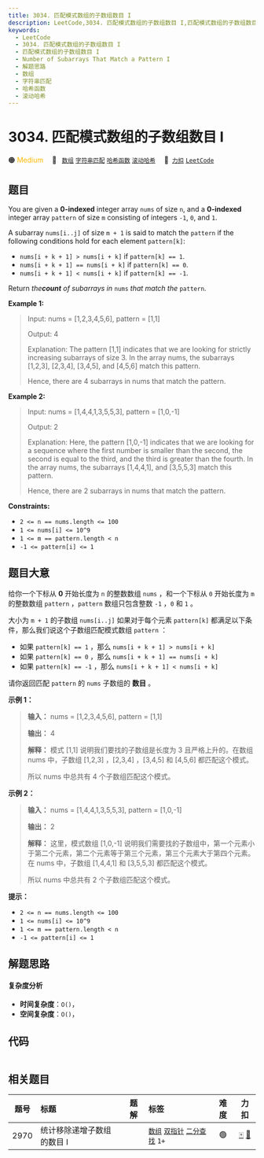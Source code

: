 ```yaml
---
title: 3034. 匹配模式数组的子数组数目 I
description: LeetCode,3034. 匹配模式数组的子数组数目 I,匹配模式数组的子数组数目 I,Number of Subarrays That Match a Pattern I,解题思路,数组,字符串匹配,哈希函数,滚动哈希
keywords:
  - LeetCode
  - 3034. 匹配模式数组的子数组数目 I
  - 匹配模式数组的子数组数目 I
  - Number of Subarrays That Match a Pattern I
  - 解题思路
  - 数组
  - 字符串匹配
  - 哈希函数
  - 滚动哈希
---
```


# 3034. 匹配模式数组的子数组数目 I

🟠 <font color=#ffb800>Medium</font>&emsp; 🔖&ensp; [`数组`](/tag/array.md) [`字符串匹配`](/tag/string-matching.md) [`哈希函数`](/tag/hash-function.md) [`滚动哈希`](/tag/rolling-hash.md)&emsp; 🔗&ensp;[`力扣`](https://leetcode.cn/problems/number-of-subarrays-that-match-a-pattern-i) [`LeetCode`](https://leetcode.com/problems/number-of-subarrays-that-match-a-pattern-i)

## 题目

You are given a **0-indexed** integer array `nums` of size `n`, and a
**0-indexed** integer array `pattern` of size `m` consisting of integers `-1`,
`0`, and `1`.

A subarray `nums[i..j]` of size `m + 1` is said to match the `pattern` if the
following conditions hold for each element `pattern[k]`:

  * `nums[i + k + 1] > nums[i + k]` if `pattern[k] == 1`.
  * `nums[i + k + 1] == nums[i + k]` if `pattern[k] == 0`.
  * `nums[i + k + 1] < nums[i + k]` if `pattern[k] == -1`.

Return _the**count** of subarrays in_ `nums` _that match the_ `pattern`.



**Example 1:**

> Input: nums = [1,2,3,4,5,6], pattern = [1,1]
> 
> Output: 4
> 
> Explanation: The pattern [1,1] indicates that we are looking for strictly increasing subarrays of size 3. In the array nums, the subarrays [1,2,3], [2,3,4], [3,4,5], and [4,5,6] match this pattern.
> 
> Hence, there are 4 subarrays in nums that match the pattern.

**Example 2:**

> Input: nums = [1,4,4,1,3,5,5,3], pattern = [1,0,-1]
> 
> Output: 2
> 
> Explanation: Here, the pattern [1,0,-1] indicates that we are looking for a sequence where the first number is smaller than the second, the second is equal to the third, and the third is greater than the fourth. In the array nums, the subarrays [1,4,4,1], and [3,5,5,3] match this pattern.
> 
> Hence, there are 2 subarrays in nums that match the pattern.

**Constraints:**

  * `2 <= n == nums.length <= 100`
  * `1 <= nums[i] <= 10^9`
  * `1 <= m == pattern.length < n`
  * `-1 <= pattern[i] <= 1`


## 题目大意

给你一个下标从 **0**  开始长度为 `n` 的整数数组 `nums` ，和一个下标从 `0` 开始长度为 `m` 的整数数组 `pattern`
，`pattern` 数组只包含整数 `-1` ，`0` 和 `1` 。

大小为 `m + 1` 的子数组 `nums[i..j]` 如果对于每个元素 `pattern[k]` 都满足以下条件，那么我们说这个子数组匹配模式数组
`pattern` ：

  * 如果 `pattern[k] == 1` ，那么 `nums[i + k + 1] > nums[i + k]`
  * 如果 `pattern[k] == 0` ，那么 `nums[i + k + 1] == nums[i + k]`
  * 如果 `pattern[k] == -1` ，那么 `nums[i + k + 1] < nums[i + k]`

请你返回匹配 `pattern` 的 `nums` 子数组的 **数目**  。



**示例 1：**

> 
> 
> 
> 
> 
> **输入：** nums = [1,2,3,4,5,6], pattern = [1,1]
> 
> **输出：** 4
> 
> **解释：** 模式 [1,1] 说明我们要找的子数组是长度为 3 且严格上升的。在数组 nums 中，子数组 [1,2,3] ，[2,3,4] ，[3,4,5] 和 [4,5,6] 都匹配这个模式。
> 
> 所以 nums 中总共有 4 个子数组匹配这个模式。
> 
> 

**示例 2：**

> 
> 
> 
> 
> 
> **输入：** nums = [1,4,4,1,3,5,5,3], pattern = [1,0,-1]
> 
> **输出：** 2
> 
> **解释：** 这里，模式数组 [1,0,-1] 说明我们需要找的子数组中，第一个元素小于第二个元素，第二个元素等于第三个元素，第三个元素大于第四个元素。在 nums 中，子数组 [1,4,4,1] 和 [3,5,5,3] 都匹配这个模式。
> 
> 所以 nums 中总共有 2 个子数组匹配这个模式。
> 
> 



**提示：**

  * `2 <= n == nums.length <= 100`
  * `1 <= nums[i] <= 10^9`
  * `1 <= m == pattern.length < n`
  * `-1 <= pattern[i] <= 1`


## 解题思路

#### 复杂度分析

- **时间复杂度**：`O()`，
- **空间复杂度**：`O()`，

## 代码

```javascript

```

## 相关题目

<!-- prettier-ignore -->
| 题号 | 标题 | 题解 | 标签 | 难度 | 力扣 |
| :------: | :------ | :------: | :------ | :------: | :------: |
| 2970 | 统计移除递增子数组的数目 I |  |  [`数组`](/tag/array.md) [`双指针`](/tag/two-pointers.md) [`二分查找`](/tag/binary-search.md) `1+` | 🟢 | [🀄️](https://leetcode.cn/problems/count-the-number-of-incremovable-subarrays-i) [🔗](https://leetcode.com/problems/count-the-number-of-incremovable-subarrays-i) |